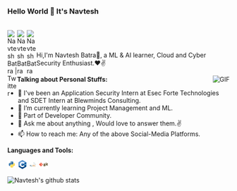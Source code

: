 ### Hello World 👋 It's Navtesh

<br/>


<a href="https://twitter.com/navtesh241">
<img align="left" alt="Navtesh Batra | Twitter" width="22px" src="https://cdn.jsdelivr.net/npm/simple-icons@v3/icons/twitter.svg" />
</a>
<a href="https://www.linkedin.com/in/navtesh-batra-2756a1152/">
<img align="left" alt="Navtesh Batra" width="22px" src="https://cdn.jsdelivr.net/npm/simple-icons@v3/icons/linkedin.svg" />
</a>
<a href="https://www.instagram.com/navteshbatra/">
<img align="left" alt="Navtesh Batra" width="22px" src="https://cdn.jsdelivr.net/npm/simple-icons@v3/icons/instagram.svg" />
</a>

<br />

<br />

Hi,I'm Navtesh Batra🙌, a ML & AI learner, Cloud and Cyber Security Enthusiast.❤✌


<img align="right" alt="GIF" src="https://media.giphy.com/media/USV0ym3bVWQJJmNu3N/giphy.gif" />


**Talking about Personal Stuffs:**

- 🔭 I've been an Application Security Intern at Esec Forte Technologies and SDET Intern at Blewminds Consulting.
- 🌱 I’m currently learning Project Management and ML.
- 👯 Part of Developer Community.
- 💬 Ask me about anything , Would love to answer them.✌
- 📫 How to reach me: Any of the above Social-Media Platforms.


**Languages and Tools:**


<code><img height="20" src="https://raw.githubusercontent.com/github/explore/80688e429a7d4ef2fca1e82350fe8e3517d3494d/topics/python/python.png"></code>
<code><img height="20" src="https://raw.githubusercontent.com/github/explore/80688e429a7d4ef2fca1e82350fe8e3517d3494d/topics/cpp/cpp.png"></code>
<code><img height="20" src="https://raw.githubusercontent.com/github/explore/80688e429a7d4ef2fca1e82350fe8e3517d3494d/topics/mysql/mysql.png"></code>
<code><img height="20" src="https://raw.githubusercontent.com/github/explore/80688e429a7d4ef2fca1e82350fe8e3517d3494d/topics/git/git.png"></code>

![Navtesh's github stats](https://github-readme-stats.vercel.app/api?username=navtesh&show_icons=true&hide_border=true)
